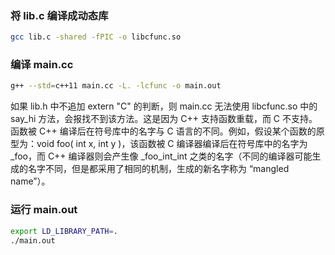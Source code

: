 ### 将 lib.c 编译成动态库
```sh
gcc lib.c -shared -fPIC -o libcfunc.so
```

### 编译 main.cc
```sh
g++ --std=c++11 main.cc -L. -lcfunc -o main.out
```
如果 lib.h 中不追加 extern "C" 的判断，则 main.cc 无法使用 libcfunc.so 中的 say_hi 方法，会报找不到该方法。这是因为 C++ 支持函数重载，而 C 不支持。函数被 C++ 编译后在符号库中的名字与 C 语言的不同。例如，假设某个函数的原型为：void foo( int x, int y )，该函数被 C 编译器编译后在符号库中的名字为 _foo，而 C++ 编译器则会产生像 _foo_int_int 之类的名字（不同的编译器可能生成的名字不同，但是都采用了相同的机制，生成的新名字称为 “mangled name”）。

### 运行 main.out
```sh
export LD_LIBRARY_PATH=.
./main.out
```
